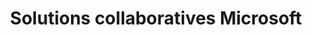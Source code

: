 ---
title: Solutions collaboratives Microsoft
slug: microsoft-collaborative-solutions
excerpt: Tout sur les solutions collaboratives Microsoft
sections: Premiers pas avec Exchange, Configuration Exchange sur ordinateur, Configuration Exchange sur smartphone, Migration d'un compte Exchange, Fonctionnalités des comptes Exchange, Utilisation d'Outlook Web Application (OWA), Diagnostic Exchange, Office, Sharepoint
order: 07
---